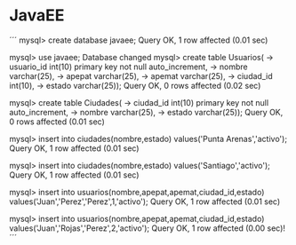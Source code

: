 # JavaEE
´´´
mysql> create database javaee;
Query OK, 1 row affected (0.01 sec)

mysql> use javaee;
Database changed
mysql> create table Usuarios(
    -> usuario_id int(10) primary key not null auto_increment,
    -> nombre varchar(25),
    -> apepat varchar(25),
    -> apemat varchar(25),
    -> ciudad_id int(10),
    -> estado varchar(25));
Query OK, 0 rows affected (0.02 sec)

mysql> create table Ciudades(
    -> ciudad_id int(10) primary key not null auto_increment,
    -> nombre varchar(25),
    -> estado varchar(25));
Query OK, 0 rows affected (0.01 sec)

mysql> insert into ciudades(nombre,estado) values('Punta Arenas','activo');
Query OK, 1 row affected (0.01 sec)

mysql> insert into ciudades(nombre,estado) values('Santiago','activo');
Query OK, 1 row affected (0.01 sec)

mysql> insert into usuarios(nombre,apepat,apemat,ciudad_id,estado) values('Juan','Perez','Perez',1,'activo');
Query OK, 1 row affected (0.01 sec)

mysql> insert into usuarios(nombre,apepat,apemat,ciudad_id,estado) values('Juan','Rojas','Perez',2,'activo');
Query OK, 1 row affected (0.00 sec)!
´´´
